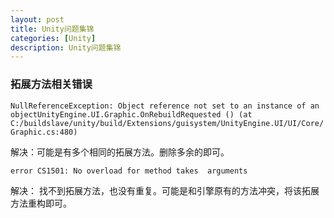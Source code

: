 ```yaml
---
layout: post
title: Unity问题集锦
categories: [Unity]
description: Unity问题集锦
---
```


### 拓展方法相关错误

`NullReferenceException: Object reference not set to an instance of an objectUnityEngine.UI.Graphic.OnRebuildRequested () (at C:/buildslave/unity/build/Extensions/guisystem/UnityEngine.UI/UI/Core/Graphic.cs:480)`

解决：可能是有多个相同的拓展方法。删除多余的即可。

`error CS1501: No overload for method takes  arguments`

解决： 找不到拓展方法，也没有重复。可能是和引擎原有的方法冲突，将该拓展方法重构即可。